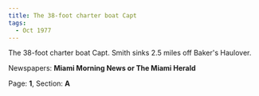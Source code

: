```yaml
---  
title: The 38-foot charter boat Capt  
tags:  
  - Oct 1977  
---  
```

  
The 38-foot charter boat Capt. Smith sinks 2.5 miles off Baker's Haulover.  
  
Newspapers: **Miami Morning News or The Miami Herald**  
  
Page: **1**, Section: **A** 
